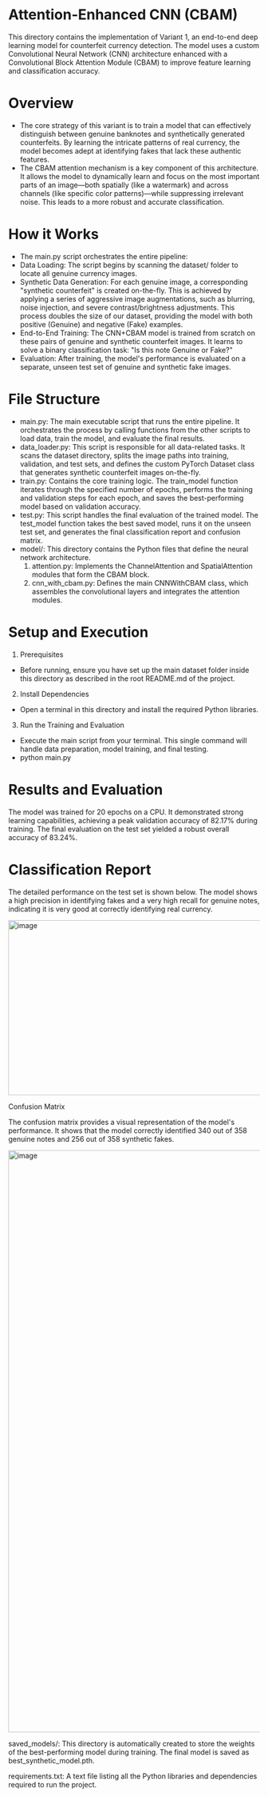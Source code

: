 # Attention-Enhanced CNN (CBAM)
This directory contains the implementation of Variant 1, an end-to-end deep learning model for counterfeit currency detection. The model uses a custom Convolutional Neural Network (CNN) architecture enhanced with a Convolutional Block Attention Module (CBAM) to improve feature learning and classification accuracy.

# Overview
- The core strategy of this variant is to train a model that can effectively distinguish between genuine banknotes and synthetically generated counterfeits. By learning the intricate patterns of real currency, the model becomes adept at identifying fakes that lack these authentic features.
- The CBAM attention mechanism is a key component of this architecture. It allows the model to dynamically learn and focus on the most important parts of an image—both spatially (like a watermark) and across channels (like specific color patterns)—while suppressing irrelevant noise. This leads to a more robust and accurate classification.

# How it Works
- The main.py script orchestrates the entire pipeline:
- Data Loading: The script begins by scanning the dataset/ folder to locate all genuine currency images.
- Synthetic Data Generation: For each genuine image, a corresponding "synthetic counterfeit" is created on-the-fly. This is achieved by applying a series of aggressive image augmentations, such as blurring, noise injection, and severe contrast/brightness adjustments. This process doubles the size of our dataset, providing the model with both positive (Genuine) and negative (Fake) examples.
- End-to-End Training: The CNN+CBAM model is trained from scratch on these pairs of genuine and synthetic counterfeit images. It learns to solve a binary classification task: "Is this note Genuine or Fake?"
- Evaluation: After training, the model's performance is evaluated on a separate, unseen test set of genuine and synthetic fake images.

# File Structure
- main.py: The main executable script that runs the entire pipeline. It orchestrates the process by calling functions from the other scripts to load data, train the model, and evaluate the final results.
- data_loader.py: This script is responsible for all data-related tasks. It scans the dataset directory, splits the image paths into training, validation, and test sets, and defines the custom PyTorch Dataset class that generates synthetic counterfeit images on-the-fly.
- train.py: Contains the core training logic. The train_model function iterates through the specified number of epochs, performs the training and validation steps for each epoch, and saves the best-performing model based on validation accuracy.
- test.py: This script handles the final evaluation of the trained model. The test_model function takes the best saved model, runs it on the unseen test set, and generates the final classification report and confusion matrix.
- model/: This directory contains the Python files that define the neural network architecture.
  1. attention.py: Implements the ChannelAttention and SpatialAttention modules that form the CBAM block.
  2. cnn_with_cbam.py: Defines the main CNNWithCBAM class, which assembles the convolutional layers and integrates the attention modules.

# Setup and Execution
1. Prerequisites
- Before running, ensure you have set up the main dataset folder inside this directory as described in the root README.md of the project.

2. Install Dependencies
- Open a terminal in this directory and install the required Python libraries.

3. Run the Training and Evaluation
- Execute the main script from your terminal. This single command will handle data preparation, model training, and final testing.
- python main.py

# Results and Evaluation

The model was trained for 20 epochs on a CPU. It demonstrated strong learning capabilities, achieving a peak validation accuracy of 82.17% during training. The final evaluation on the test set yielded a robust overall accuracy of 83.24%.

# Classification Report

The detailed performance on the test set is shown below. The model shows a high precision in identifying fakes and a very high recall for genuine notes, indicating it is very good at correctly identifying real currency.

<img width="600" height="350" alt="image" src="https://github.com/user-attachments/assets/9c79ebdc-9566-4052-a3d2-05efa6a84b3f" />


Confusion Matrix

The confusion matrix provides a visual representation of the model's performance. It shows that the model correctly identified 340 out of 358 genuine notes and 256 out of 358 synthetic fakes.

<img width="1526" height="1164" alt="image" src="https://github.com/user-attachments/assets/92c8ec4a-88e4-43d7-95bf-890a64b72593" />



saved_models/: This directory is automatically created to store the weights of the best-performing model during training. The final model is saved as best_synthetic_model.pth.

requirements.txt: A text file listing all the Python libraries and dependencies required to run the project.
